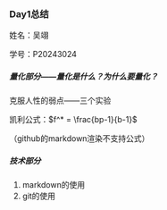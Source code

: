### Day1总结

姓名：吴翊

学号：P20243024

##### 量化部分——量化是什么？为什么要量化？

克服人性的弱点——三个实验

凯利公式：$f^* = \frac{bp-1}{b-1}$

（github的markdown渲染不支持公式）

##### 技术部分

1. markdown的使用
2. git的使用
